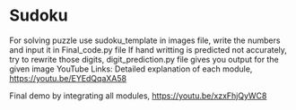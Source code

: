 # Sudoku
For solving puzzle use sudoku_template in images file, write the numbers and input it in Final_code.py file
If hand writting is predicted not accurately, try to rewrite those digits,
digit_prediction.py file gives you output for the given image
YouTube Links:
Detailed explanation of each module,
https://youtu.be/EYEdQqaXA58

Final demo by integrating all modules,
https://youtu.be/xzxFhjQyWC8
